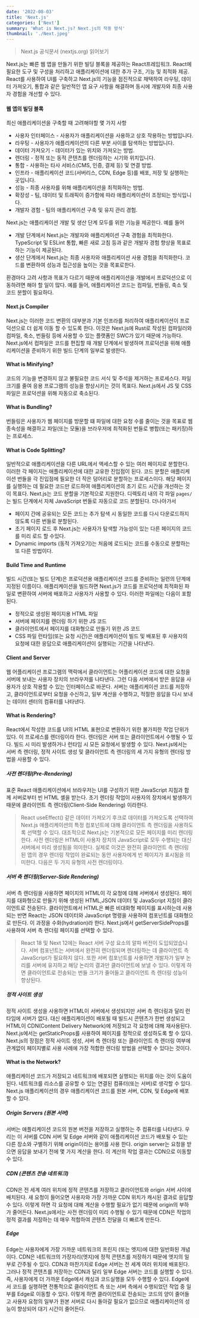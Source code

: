 ```yaml
---
date: '2022-08-03'
title: 'Next.js'
categories: ['Next']
summary: 'What is Next.js? Next.js의 작동 방식'
thumbnail: './Next.jpeg'
---
```

> Next.js 공식문서 (nextjs.org) 읽어보기

Next.js는 빠른 웹 앱을 만들기 위한 빌딩 블록을 제공하는 React프레임워크.
React에 필요한 도구 및 구성을 처리하고 애플리케이션에 대한 추가 구조, 기능 및 최적화 제공.
React를 사용하여 UI를 구축하고 Next.js의 기능을 점진적으로 채택하여 라우팅, 데이터 가져오기, 통합과 같은 일반적인 앱 요구 사항을 해결하며 동시에 개발자와 최종 사용자 경험을 개선할 수 있다.
#### 웹 앱의 빌딩 블록
최신 애플리케이션을 구축할 때 고려해야할 몇 가지 사항
- 사용자 인터페이스 - 사용자가 애플리케이션을 사용하고 상호 작용하는 방법입니다.
- 라우팅 - 사용자가 애플리케이션의 다른 부분 사이를 탐색하는 방법입니다.
- 데이터 가져오기 - 데이터가 있는 위치와 가져오는 방법.
- 렌더링 - 정적 또는 동적 콘텐츠를 렌더링하는 시기와 위치입니다.
- 통합 - 사용하는 타사 서비스(CMS, 인증, 결제 등) 및 연결 방법.
- 인프라 - 애플리케이션 코드(서버리스, CDN, Edge 등)를 배포, 저장 및 실행하는 곳입니다.
- 성능 - 최종 사용자를 위해 애플리케이션을 최적화하는 방법.
- 확장성 - 팀, 데이터 및 트래픽이 증가함에 따라 애플리케이션이 조정되는 방식입니다.
- 개발자 경험 - 팀의 애플리케이션 구축 및 유지 관리 경험.

Next.js는 애플리케이션 개발 및 생산 단계 모두를 위한 기능을 제공한다. 예를 들어
- 개발 단계에서 Next.js는 개발자와 애플리케이션 구축 경험을 최적화한다. TypeScript 및 ESLint 통합, 빠른 새로 고침 등과 같은 개발자 경험 향상을 목표로하는 기능이 제공된다.
- 생산 단계에서 Next.js는 최종 사용자와 애플리케이션 사용 경험을 최적화한다. 코드를 변환하여 성능과 접근성을 높이는 것을 목표로한다.

환경마다 고려 사항과 목표가 다르기 때문에 애플리케이션을 개발에서 프로덕션으로 이동하려면 해야 할 일이 많다. 예를 들어, 애플리케이션 코드는 컴파일, 번들링, 축소 및 코드 분할이 필요하다.
#### Next.js Compiler
Next.js는 이러한 코드 변환의 대부분과 기본 인프라를 처리하여 애플리케이션이 프로덕션으로 더 쉽게 이동 할 수 있도록 한다.
이것은 Next.js에 Rust로 작성된 컴파일러와 컴파일, 축소, 번들링 등에 사용할 수 있는 플랫폼인 SWC가 있기 때문에 가능하다.
Next.js에서 컴파일은 코드를 편집할 때 개발 단계에서 발생하며 프로덕션을 위해 애플리케이션을 준비하기 위한 빌드 단계의 일부로 발생한다.
#### What is Minifying?
코드의 기능을 변경하지 않고 불필요한 코드 서식 및 주석을 제거하는 프로세스다. 파일 크기를 줄여 응용 프로그램의 성능을 향상시키는 것이 목표다.
Next.js에서 JS 및 CSS 파일은 프로덕션을 위해 자동으로 축소된다.
#### What is Bundling?
번들링은 사용자가 웹 페이지를 방문할 떄 파일에 대한 요청 수를 줄이는 것을 목표로 웹 종속성을 해결하고 파일(또는 모듈)을 브라우저에 최적화된 번들로 병합(또는 패키징)하는 프로세스.
#### What is Code Splitting?
일반적으로 애플리케이션을 다른 URL에서 액세스할 수 있는 여러 페이지로 분할한다.
이러한 각 페이지는 애플리케이션에 대한 교유한 진입점이 된다.
코드 분할은 애플리케이션 번들을 각 진입점에 필요한 더 작은 덩어리로 분할하는 프로세스이다. 해당 페이지를 실행하는 데 필요한 코드만 로드하여 애플리케이션의 초기 로드 시간을 개선하는 것이 목표다.
Next.js는 코드 분할을 기본적으로 지원한다. 디렉토리 내의 각 파일 `pages/`는 빌드 단계에서 자체 JavaScript 번들로 자동으로 코드 분할된다.
더나아가서
- 페이지 간에 공유되는 모든 코드는 추가 탐색 시 동일한 코드를 다시 다운로드하지 않도록 다른 번들로 분할된다.
- 초기 페이지 로드 후 Next.js는 사용자가 탐색할 가능성이 있는 다른 페이지의 코드를 미리 로드 할 수있다.
- Dynamic imports (동적 가져오기)는 처음에 로드되는 코드를 수동으로 분할하는 또 다른 방법이다.
#### Build Time and Runtime
빌드 시간(또는 빌드 단계)은 프로덕션용 애플리케이션 코드를 준비하는 일련의 단계에 지정된 이름이다.
애플리케이션을 빌드하면 Next.js가 코드를 프로덕션에 최적화된 파일로 변환하여 서버에 배포하고 사용자가 사용할 수 있다. 이러한 파일에는 다음이 포함된다.
- 정적으로 생성된 페이지용 HTML 파일
- 서버에 페이지를 렌더링 하기 위한 JS 코드
- 클라이언트에서 페이지를 대화형으로 만들기 위한 JS 코드
- CSS 파일
런타임(또는 요청 시간)은 애플리케이션이 빌드 및 배포된 후 사용자의 요청에 대한 응답으로 애플리케이션이 실행되는 기간을 나타낸다.
#### Client and Server
웹 어플리케이션 프로그램의 맥락에서 클라이언트는 어플리케이션 코드에 대한 요청을 서버에 보내는 사용자 장치의 브라우저를 나타낸다. 그런 다음 서버에서 받은 응답을 사용자가 상호 작용할 수 있는 인터페이스로 바꾼다.
서버는 애플리케이션 코드를 저장하고, 클라이언트로부터 요청을 수신하고, 일부 계산을 수행하고, 적절한 응답을 다시 보내는 데이터 센터의 컴퓨터를 나타낸다.
#### What is Rendering?
React에서 작성한 코드를 UI의 HTML 표현으로 변환하기 위한 불가피한 작업 단위가 있다. 이 프로세스를 렌더링이라 한다.
렌더링은 서버 또는 클라이언트에서 수행될 수 있다. 빌드 시 미리 발생하거나 런타임 시 모든 요청에서 발생할 수 있다.
Next.js에서는 서버 측 렌더링, 정적 사이트 생성 및 클라이언트 측 렌더링의 세 가지 유형의 렌더링 방법을 사용할 수 있다.
##### 사전 렌더링(Pre-Rendering)
표준 React 애플리케이션에서 브라우저는 UI를 구성하기 위한 JavaScript 지침과 함께 서버로부터 빈 HTML 셸을 받는다. 초기 렌더링 작업이 사용자의 장치에서 발생하기 때문에 클라이언트 측 렌더링(Client-Side Rendering) 이라한다.
> React useEffect() 같은 데이터 가져오기 후크로 데이터를 가져오도록 선택하여 Next.js 애플리케이션의 특정 컴포넌트에 대해 클라이언트 측 렌더링을 사용하도록 선택할 수 있다.
대조적으로 Next.js는 기본적으로 모든 페이지를 미리 렌더링한다. 사전 렌더링은 HTML이 사용자 장치의 JavaScript로 모두 수행되는 대신 서버에서 미리 생성됨을 의미한다.
실제로 이것은 완전히 클라이언트 측 렌더링된 앱의 경우 렌더링 작업이 완료되는 동안 사용자에게 빈 페이지가 표시됨을 의미한다.
다음은 두 가지 유형의 사전 렌더링이다.
##### 서버 측 렌더링(Server-Side Rendering)
서버 측 렌더링을 사용하면 페이지의 HTML이 각 요청에 대해 서버에서 생성된다. 페이지를 대화형으로 만들기 위해 생성된 HTML,JSON 데이터 및 JavaScript 지침이 클라이언트로 전송된다.
클라이언트에서 HTML은 빠른 비대화형 페이지를 표시하는데 사용되는 반면 React는 JSON 데이터와 JavaScript 명령을 사용하여 컴포넌트를 대화형으로 만든다. 이 과정을 수화(hydration)라 한다.
Next.js에서 getServerSideProps를 사용하여 서버 측 렌더링 페이지를 선택할 수 있다.
> React 18 및 Next 12에는 React 서버 구성 요소의 알파 버전이 도입되었습니다. 서버 컴포넌트는 서버에서 완전히 렌더링되며 렌더링하는 데 클라이언트 측 JavaScript가 필요하지 않다. 또한 서버 컴포넌트를 사용하면 개발자가 일부 논리를 서버에 유지하고 해당 논리의 결과만 클라이언트에 보낼 수 있다. 이렇게 하면 클라이언트로 전송되는 번들 크기가 줄어들고 클라이언트 측 렌더링 성능이 향상된다.
##### 정적 사이트 생성
정적 사이트 생성을 사용하면 HTML이 서버에서 생성되지만 서버 측 렌더링과 달리 런타임에 서버가 없다. 대신 애플리케이션이 배포될 때 빌드시 콘텐츠가 한번 생성되고 HTML이 CDN(Content Delivery Network)에 저장되고 각 요청에 대해 재사용된다.
Next.js에서는 getStaticProps를 사용하여 페이지를 정적으로 생성하도록 할 수 있다.
Next.js의 장점은 정적 사이트 생성, 서버 측 렌더링 또는 클라이언트 측 렌더링 여부에 관계없이 페이지별로 사용 사례에 가장 적합한 렌더링 방법을 선택할 수 있다는 것이다.
#### What is the Network?
애플리케이션 코드가 저장되고 네트워크에 배포되면 실행되는 위치를 아는 것이 도움이 된다. 네트워크를 리소스를 공유할 수 있는 연결된 컴퓨터(또는 서버)로 생각할 수 있다. Next.js 애플리케이션의 경우 애플리케이션 코드를 원본 서버, CDN, 및 Edge에 배포할 수 있다.
##### Origin Servers (원본 서버)
서버는 애플리케이션 코드의 원본 버전을 저장하고 실행하는 주 컴퓨터를 나타낸다.
우리는 이 서버를 CDN 서버 및 Edge 서버와 같이 애플리케이션 코드가 배포될 수 있는 다른 장소와 구별하기 위해 origin이라는 용어를 사용 한다. origin server는 요청을 받으면 응답을 보내기 전에 몇 가지 계산을 한다. 이 계산의 작업 결과는 CDN으로 이동할 수 있다.
##### CDN (콘텐츠 전송 네트워크)
CDN은 전 세계 여러 위치에 정적 콘텐츠를 저장하고 클라이언트와 origin 서버 사이에 배치된다. 새 요청이 들어오면 사용자와 가장 가까운 CDN 위치가 캐시된 결과로 응답할 수 있다.
이렇게 하면 각 요청에 대해 계산을 수행할 필요가 없기 때문에 origin의 부하가 줄어든다. Next.js에서는 사전 렌더링이 미리 수행될 수 있기 때문에 CDN은 작업의 정적 결과를 저장하는 데 매우 적합하여 콘텐츠 전달을 더 빠르게 만든다.
##### Edge
Edge는 사용자에게 가장 가까운 네트워크의 프린지 (또는 엣지)에 대한 일반화된 개념이다. CDN은 네트워크의 가장자리(엣지)에 정적 콘텐츠를 저장하기 때문에 엣지의 일부로 간주될 수 있다.
CDN과 마찬가지로 Edge 서버는 전 세계 여러 위치에 배포된다. 그러나 정적 콘텐츠를 저장하는 CDN과 달리 일부 Edge 서버는 코드를 실행할 수 있다. 즉, 사용자에게 더 가까운 Edge에서 캐싱과 코드실행을 모두 수행할 수 있다.
Edge에서 코드를 실행하면 전통적으로 클라이언트 측 또는 서버 측에서 수행되었던 작업 중 일부를 Edge로 이동할 수 있다. 이렇게 하면 클라이언트로 전송되는 코드의 양이 줄어들고 사용자 요청의 일부가 원본 서버로 다시 돌아갈 필요가 없으므로 애플리케이션의 성능이 향상되어 대기 시간이 줄어든다.


